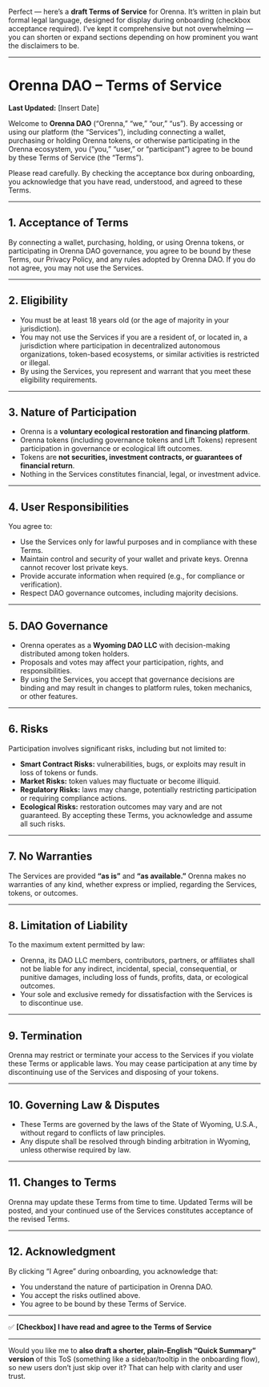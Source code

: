 Perfect — here’s a **draft Terms of Service** for Orenna. It’s written in plain but formal legal language, designed for display during onboarding (checkbox acceptance required). I’ve kept it comprehensive but not overwhelming — you can shorten or expand sections depending on how prominent you want the disclaimers to be.

---

# Orenna DAO – Terms of Service

**Last Updated:** \[Insert Date]

Welcome to **Orenna DAO** (“Orenna,” “we,” “our,” “us”).
By accessing or using our platform (the “Services”), including connecting a wallet, purchasing or holding Orenna tokens, or otherwise participating in the Orenna ecosystem, you (“you,” “user,” or “participant”) agree to be bound by these Terms of Service (the “Terms”).

Please read carefully. By checking the acceptance box during onboarding, you acknowledge that you have read, understood, and agreed to these Terms.

---

## 1. Acceptance of Terms

By connecting a wallet, purchasing, holding, or using Orenna tokens, or participating in Orenna DAO governance, you agree to be bound by these Terms, our Privacy Policy, and any rules adopted by Orenna DAO. If you do not agree, you may not use the Services.

---

## 2. Eligibility

* You must be at least 18 years old (or the age of majority in your jurisdiction).
* You may not use the Services if you are a resident of, or located in, a jurisdiction where participation in decentralized autonomous organizations, token-based ecosystems, or similar activities is restricted or illegal.
* By using the Services, you represent and warrant that you meet these eligibility requirements.

---

## 3. Nature of Participation

* Orenna is a **voluntary ecological restoration and financing platform**.
* Orenna tokens (including governance tokens and Lift Tokens) represent participation in governance or ecological lift outcomes.
* Tokens are **not securities, investment contracts, or guarantees of financial return**.
* Nothing in the Services constitutes financial, legal, or investment advice.

---

## 4. User Responsibilities

You agree to:

* Use the Services only for lawful purposes and in compliance with these Terms.
* Maintain control and security of your wallet and private keys. Orenna cannot recover lost private keys.
* Provide accurate information when required (e.g., for compliance or verification).
* Respect DAO governance outcomes, including majority decisions.

---

## 5. DAO Governance

* Orenna operates as a **Wyoming DAO LLC** with decision-making distributed among token holders.
* Proposals and votes may affect your participation, rights, and responsibilities.
* By using the Services, you accept that governance decisions are binding and may result in changes to platform rules, token mechanics, or other features.

---

## 6. Risks

Participation involves significant risks, including but not limited to:

* **Smart Contract Risks:** vulnerabilities, bugs, or exploits may result in loss of tokens or funds.
* **Market Risks:** token values may fluctuate or become illiquid.
* **Regulatory Risks:** laws may change, potentially restricting participation or requiring compliance actions.
* **Ecological Risks:** restoration outcomes may vary and are not guaranteed.
  By accepting these Terms, you acknowledge and assume all such risks.

---

## 7. No Warranties

The Services are provided **“as is”** and **“as available.”**
Orenna makes no warranties of any kind, whether express or implied, regarding the Services, tokens, or outcomes.

---

## 8. Limitation of Liability

To the maximum extent permitted by law:

* Orenna, its DAO LLC members, contributors, partners, or affiliates shall not be liable for any indirect, incidental, special, consequential, or punitive damages, including loss of funds, profits, data, or ecological outcomes.
* Your sole and exclusive remedy for dissatisfaction with the Services is to discontinue use.

---

## 9. Termination

Orenna may restrict or terminate your access to the Services if you violate these Terms or applicable laws. You may cease participation at any time by discontinuing use of the Services and disposing of your tokens.

---

## 10. Governing Law & Disputes

* These Terms are governed by the laws of the State of Wyoming, U.S.A., without regard to conflicts of law principles.
* Any dispute shall be resolved through binding arbitration in Wyoming, unless otherwise required by law.

---

## 11. Changes to Terms

Orenna may update these Terms from time to time. Updated Terms will be posted, and your continued use of the Services constitutes acceptance of the revised Terms.

---

## 12. Acknowledgment

By clicking “I Agree” during onboarding, you acknowledge that:

* You understand the nature of participation in Orenna DAO.
* You accept the risks outlined above.
* You agree to be bound by these Terms of Service.

---

✅ **\[Checkbox] I have read and agree to the Terms of Service**

---

Would you like me to **also draft a shorter, plain-English “Quick Summary” version** of this ToS (something like a sidebar/tooltip in the onboarding flow), so new users don’t just skip over it? That can help with clarity and user trust.
